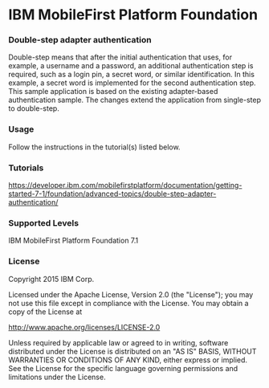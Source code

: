 IBM MobileFirst Platform Foundation
===
### Double-step adapter authentication
Double-step means that after the initial authentication that uses, for example, a username and a password, an additional authentication step is required, such as a login pin, a secret word, or similar identification. In this example, a secret word is implemented for the second authentication step. This sample application is based on the existing adapter-based authentication sample. The changes extend the application from single-step to double-step.

### Usage
Follow the instructions in the tutorial(s) listed below.

### Tutorials
https://developer.ibm.com/mobilefirstplatform/documentation/getting-started-7-1/foundation/advanced-topics/double-step-adapter-authentication/

### Supported Levels
IBM MobileFirst Platform Foundation 7.1

### License
Copyright 2015 IBM Corp.

Licensed under the Apache License, Version 2.0 (the "License");
you may not use this file except in compliance with the License.
You may obtain a copy of the License at

http://www.apache.org/licenses/LICENSE-2.0

Unless required by applicable law or agreed to in writing, software
distributed under the License is distributed on an "AS IS" BASIS,
WITHOUT WARRANTIES OR CONDITIONS OF ANY KIND, either express or implied.
See the License for the specific language governing permissions and
limitations under the License.
